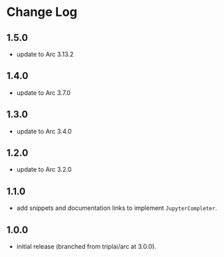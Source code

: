 # Change Log

## 1.5.0

- update to Arc 3.13.2

## 1.4.0

- update to Arc 3.7.0

## 1.3.0

- update to Arc 3.4.0

## 1.2.0

- update to Arc 3.2.0

## 1.1.0

- add snippets and documentation links to implement `JupyterCompleter`.

## 1.0.0

- initial release (branched from triplai/arc at 3.0.0).
